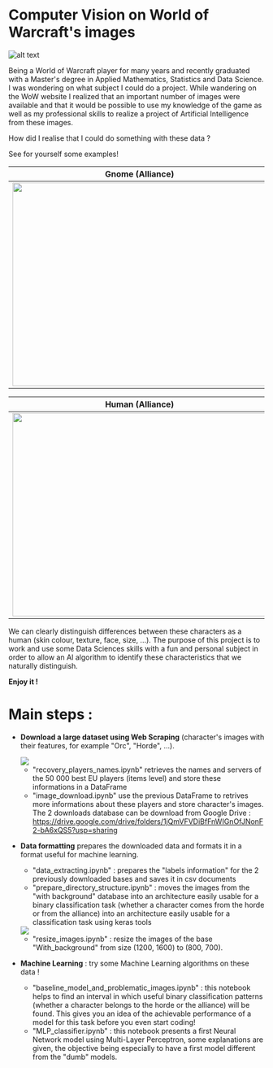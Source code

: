 # Computer Vision on World of Warcraft's images

![alt text](https://upload.wikimedia.org/wikipedia/fr/4/42/World_of_Warcraft_Shadowlands_Logo.png)

Being a World of Warcraft player for many years and recently graduated with a Master's degree in Applied Mathematics, Statistics and Data Science. I was wondering on what subject I could do a project. 
While wandering on the WoW website I realized that an important number of images were available and that it would be possible to use my knowledge of the game as well as my professional skills to realize a project of Artificial Intelligence from these images.

How did I realise that I could do something with these data ? 

See for yourself some examples!



Gnome (Alliance)             |  Tauren (Horde)
:-------------------------:|:-------------------------:
<img src="https://wow.zamimg.com/uploads/screenshots/normal/389945-gnome.jpg" width="500" height="400">  |  <img src="https://wow.zamimg.com/uploads/screenshots/normal/858396-tauren.jpg" width="500" height="400"> 

Human (Alliance)             |   Orc (Horde)
:-------------------------:|:-------------------------:
<img src="https://wow.zamimg.com/uploads/screenshots/normal/427531-humain.jpg" width="500" height="400"> | <img src="https://wow.zamimg.com/uploads/screenshots/normal/438665-orc.jpg" width="500" height="400">

We can clearly distinguish differences between these characters as a human (skin colour, texture, face, size, ...). The purpose of this project is to work and use some Data Sciences skills with a fun and personal subject in order to allow an AI algorithm to identify these characteristics that we naturally distinguish.

**Enjoy it !**

 # Main steps :
 - **Download a large dataset using Web Scraping** (character's images with their features, for example "Orc", "Horde", ...). 
 
    <img src="https://miro.medium.com/max/1200/0*tvUoZ_MhMZQ69t5e.png">
    
    - "recovery_players_names.ipynb" retrieves the names and servers of the 50 000 best EU players (items level) and store these informations in a DataFrame
    - "image_download.ipynb" use the previous DataFrame to retrives more informations about these players and store character's images.
       The 2 downloads database can be download from Google Drive : https://drive.google.com/drive/folders/1jQmVFVDiBfFnWIGnOfJNonF2-bA6xQS5?usp=sharing

 - **Data formatting** prepares the downloaded data and formats it in a format useful for machine learning.    
    - "data_extracting.ipynb" : prepares the "labels information" for the 2 previously downloaded bases and saves it in csv documents
    - "prepare_directory_structure.ipynb" : moves the images from the "with background" database into an architecture easily usable for a binary classification task (whether a character comes from the horde or from the alliance) into an architecture easily usable for a classification task using keras tools
    
    <img src="https://scontent-mrs2-2.xx.fbcdn.net/v/t1.15752-9/130465760_2792962437619996_1499920078488726211_n.png?_nc_cat=108&ccb=2&_nc_sid=ae9488&_nc_ohc=_ixeKiaQ4PEAX8PI8fk&_nc_ht=scontent-mrs2-2.xx&oh=668efa5fd9223638089f5461438f7b2a&oe=5FF5B297">
   
   - "resize_images.ipynb" : resize the images of the base "With_background" from size (1200, 1600) to (800, 700).
   
   
 - **Machine Learning** : try some Machine Learning algorithms on these data !
    - "baseline_model_and_problematic_images.ipynb" : this notebook helps to find an interval in which useful binary classification patterns (whether a character belongs to the horde or the alliance) will be found. This gives you an idea of the achievable performance of a model for this task before you even start coding!
    - "MLP_classifier.ipynb" : this notebook presents a first Neural Network model using Multi-Layer Perceptron, some explanations are given, the objective being especially to have a first model different from the "dumb" models.
    
